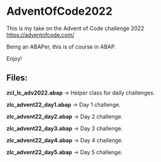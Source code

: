 # AdventOfCode2022
This is my take on the Advent of Code challenge 2022 https://adventofcode.com/

Being an ABAPer, this is of course in ABAP.

Enjoy!



## Files:
**zcl_lc_adv2022.abap** -> Helper class for daily challenges.

**zlc_advent22_day1.abap** -> Day 1 challenge.

**zlc_advent22_day2.abap** -> Day 2 challenge.

**zlc_advent22_day3.abap** -> Day 3 challenge.

**zlc_advent22_day4.abap** -> Day 4 challenge.

**zlc_advent22_day5.abap** -> Day 5 challenge.
